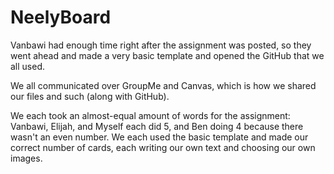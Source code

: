 # NeelyBoard
Vanbawi had enough time right after the assignment
was posted, so they went ahead and made a very basic
template and opened the GitHub that we all used.

We all communicated over GroupMe and Canvas, which
is how we shared our files and such (along with 
GitHub). 

We each took an almost-equal amount of words for the
assignment: Vanbawi, Elijah, and Myself each did 5, and
Ben doing 4 because there wasn't an even number. We 
each used the basic template and made our correct number
of cards, each writing our own text and choosing our
own images. 
